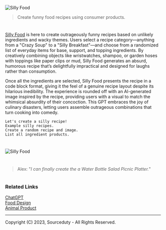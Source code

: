 ![Silly Food](https://github.com/user-attachments/assets/d7539a1e-6d3c-48bb-8e51-50f21cabac79)

> Create funny food recipes using consumer products.
#

[Silly Food](https://chatgpt.com/g/g-hqsfNoC9o-silly-food) is here to create outrageously funny recipes based on unlikely ingredients and wacky themes. Users select a recipe category—anything from a "Crazy Soup" to a "Silly Breakfast"—and choose from a randomized list of everyday items for base, support, and topping ingredients. By creatively combining objects like wristwatches, shampoo, or garden hoses with toppings like paper clips or mud, Silly Food generates an absurd, humorous recipe that’s delightfully impractical and designed for laughs rather than consumption.

Once all the ingredients are selected, Silly Food presents the recipe in a code block format, giving it the feel of a genuine recipe layout despite its hilarious inedibility. The experience is rounded off with an AI-generated image inspired by the recipe, providing users with a visual to match the whimsical absurdity of their concoction. This GPT embraces the joy of culinary disasters, letting users assemble outrageous combinations that turn cooking into comedy.

```
Let's create a silly recipe!
Example silly recipes.
Create a random recipe and image.
List all ingredient products.
```
#
![Silly Food](https://github.com/user-attachments/assets/a2102d8b-35de-4d1b-aca1-6cd023b3e3b6)
#
> Alex: "*I can finally create the a Water Bottle Salad Picnic Platter.*"

#
### Related Links

[ChatGPT](https://github.com/sourceduty/ChatGPT)
<br>
[Food Design](https://github.com/sourceduty/Food_Design)
<br>
[Animal Product](https://github.com/sourceduty/Animal_Product)

***
Copyright (C) 2023, Sourceduty - All Rights Reserved.
